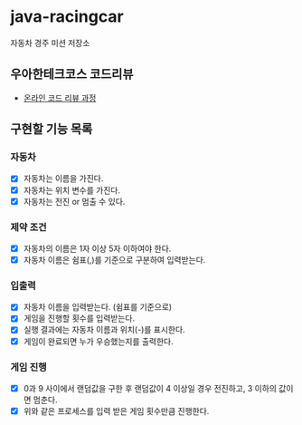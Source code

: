 # java-racingcar

자동차 경주 미션 저장소

## 우아한테크코스 코드리뷰

- [온라인 코드 리뷰 과정](https://github.com/woowacourse/woowacourse-docs/blob/master/maincourse/README.md)

## 구현할 기능 목록

### 자동차
- [x] 자동차는 이름을 가진다.
- [x] 자동차는 위치 변수를 가진다.
- [x] 자동차는 전진 or 멈출 수 있다.

### 제약 조건
- [x] 자동차의 이름은 1자 이상 5자 이하여야 한다.
- [x] 자동차 이름은 쉼표(,)를 기준으로 구분하여 입력받는다.

### 입출력
- [x] 자동차 이름을 입력받는다. (쉼표를 기준으로)
- [x] 게임을 진행할 횟수를 입력받는다.
- [x] 실행 결과에는 자동차 이름과 위치(-)를 표시한다.
- [x] 게임이 완료되면 누가 우승했는지를 출력한다.

### 게임 진행
- [x] 0과 9 사이에서 랜덤값을 구한 후 랜덤값이 4 이상일 경우 전진하고, 3 이하의 값이면 멈춘다.
- [x] 위와 같은 프로세스를 입력 받은 게임 횟수만큼 진행한다.
